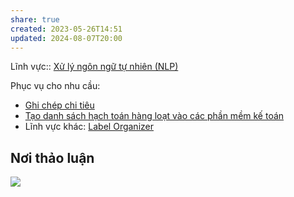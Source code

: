 ```yaml
---
share: true
created: 2023-05-26T14:51
updated: 2024-08-07T20:00
---
```

Lĩnh vực:: [Xử lý ngôn ngữ tự nhiên (NLP)](../L%C4%A9nh%20v%E1%BB%B1c/X%E1%BB%AD%20l%C3%BD%20ng%C3%B4n%20ng%E1%BB%AF%20t%E1%BB%B1%20nhi%C3%AAn%20(NLP).md)

Phục vụ cho nhu cầu:
- [Ghi chép chi tiêu](https://kiếmtiền.quảcầu.cc/Tài-nguyên-hỗ-trợ/Quang-cảnh-thị-trường/Chương-trình-quản-lý-tiền/4-Loại-chương-trình/Chương-trình-ghi-chép-thu-chi-cá-nhân?utm_source=Vault+C+Obsidian%2C+quản+lý+dự+án+và+công+cụ+nghĩ+(Tài+nguyên)&utm_medium=Vault&utm_campaign=&utm_content=📜Tài+nguyên%2FNhu+cầu+công+nghệ%2FPhân+loại+dữ+liệu+tự+động.md&utm_term=)
- [Tạo danh sách hạch toán hàng loạt vào các phần mềm kế toán](../Nhu%20c%E1%BA%A7u%20c%C3%B4ng%20vi%E1%BB%87c/Doanh%20nghi%E1%BB%87p%20ho%E1%BA%B7c%20t%E1%BB%95%20ch%E1%BB%A9c/T%E1%BA%A1o%20danh%20s%C3%A1ch%20h%E1%BA%A1ch%20to%C3%A1n%20h%C3%A0ng%20lo%E1%BA%A1t%20v%C3%A0o%20c%C3%A1c%20ph%E1%BA%A7n%20m%E1%BB%81m%20k%E1%BA%BF%20to%C3%A1n.md)
- Lĩnh vực khác: [Label Organizer](https://www.facebook.com/minh5e/posts/pfbid02E2UEE594eqRJhJPBZrouHvFH5h4KMUb7gh7GTn4oQDBGQYDaqAfvDk1tuDhZCYNpl)

## Nơi thảo luận
![](https://i.imgur.com/TDK2yri.png)
